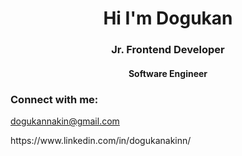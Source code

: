 <h1 align="center">Hi I'm Dogukan</h1>
<h3 align="center">Jr. Frontend Developer</h3>
<h4 align="center"> Software Engineer </h4>


<h3 align="left">Connect with me:</h3>
<p align="left">
  <a href="mailto:dogukannakin@gmail.com">dogukannakin@gmail.com</a>
<p align="left">
   https://www.linkedin.com/in/dogukanakinn/
</p>



